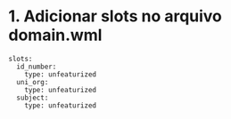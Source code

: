 # 1. Adicionar slots no arquivo domain.wml

```
slots:
  id_number:
    type: unfeaturized
  uni_org:
    type: unfeaturized
  subject:
    type: unfeaturized
```
